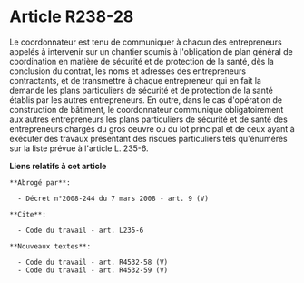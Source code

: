 # Article R238-28

Le coordonnateur est tenu de communiquer à chacun des entrepreneurs appelés à intervenir sur un chantier soumis à
l'obligation de plan général de coordination en matière de sécurité et de protection de la santé, dès la conclusion du
contrat, les noms et adresses des entrepreneurs contractants, et de transmettre à chaque entrepreneur qui en fait la demande
les plans particuliers de sécurité et de protection de la santé établis par les autres entrepreneurs. En outre, dans le cas
d'opération de construction de bâtiment, le coordonnateur communique obligatoirement aux autres entrepreneurs les plans
particuliers de sécurité et de santé des entrepreneurs chargés du gros oeuvre ou du lot principal et de ceux ayant à exécuter
des travaux présentant des risques particuliers tels qu'énumérés sur la liste prévue à l'article L. 235-6.

**Liens relatifs à cet article**

	**Abrogé par**:

	  - Décret n°2008-244 du 7 mars 2008 - art. 9 (V)

	**Cite**:

	  - Code du travail - art. L235-6

	**Nouveaux textes**:

	  - Code du travail - art. R4532-58 (V)
	  - Code du travail - art. R4532-59 (V)
